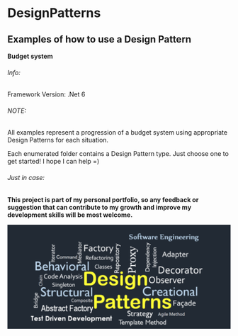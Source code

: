 # DesignPatterns
## Examples of how to use a Design Pattern

**Budget system**

###### Info: 
Framework Version: .Net 6 

###### NOTE: 
All examples represent a progression of a budget system using appropriate Design Patterns for each situation.

Each enumerated folder contains a Design Pattern type. Just choose one to get started! 
I hope I can help =)

###### Just in case: 
**This project is part of my personal portfolio, so any feedback or suggestion that can contribute to my growth and improve my development skills will be most welcome.**



![Preview-Screens](ImageAsset/dp.png)
